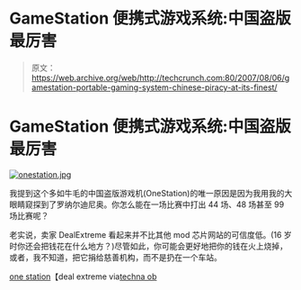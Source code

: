 # GameStation 便携式游戏系统:中国盗版最厉害

> 原文：<https://web.archive.org/web/http://techcrunch.com:80/2007/08/06/gamestation-portable-gaming-system-chinese-piracy-at-its-finest/>

# GameStation 便携式游戏系统:中国盗版最厉害

[![onestation.jpg](img/2a5dc122a8e1a25230756b9d4169daea.png)](https://web.archive.org/web/20130628205638/http://old.crunchgear.com/wp-content/uploads/onestation.jpg "onestation.jpg")

我提到这个多如牛毛的中国盗版游戏机(OneStation)的唯一原因是因为我用我的大眼睛窥探到了罗纳尔迪尼奥。你怎么能在一场比赛中打出 44 场、48 场甚至 99 场比赛呢？

老实说，卖家 DealExtreme 看起来并不比其他 mod 芯片网站的可信度低。(16 岁时你还会把钱花在什么地方？)尽管如此，你可能会更好地把你的钱在火上烧掉，或者，我不知道，把它捐给慈善机构，而不是扔在一个车站。

[one station](https://web.archive.org/web/20130628205638/http://dealextreme.com/products.dx/category.606)【deal extreme via[techna ob](https://web.archive.org/web/20130628205638/http://technabob.com/blog/2007/08/04/onestation-pocket-emulators-classic-games-with-a-catch/)